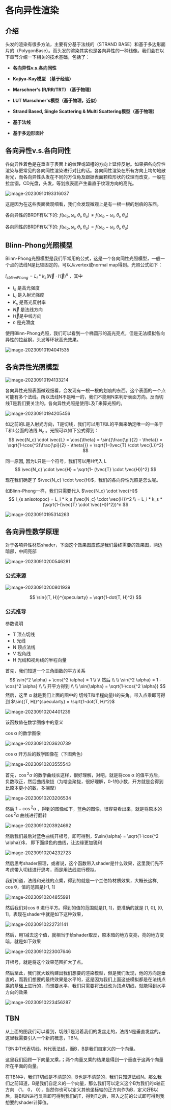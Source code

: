 # 各向异性渲染

## 介绍

头发的渲染有很多方法，主要有分基于法线的（STRAND BASE）和基于多边形面片的（PolygonBase）。而头发的渲染其实也是各向异性的一种线像。我们会在以下章节介绍一下相关的技术基础，包括了：

- **各向异性v.s.各向同性**
- **Kajiya-Kay模型 （基于经验）**
- **Marschner's (R/RR/TRT) （基于物理）**
- **LUT Marschner's模型（基于物理，近似）**
- **Strand Based, Single Scattering & Multi Scattering模型（基于物理）**



- **基于法线**
- **基于多边形面片**

## **各向异性v.s.各向同性**

各向异性着色是在垂直于表面上的纹理或凹槽的方向上延伸反射。如果把各向异性渲染与更常见的各向同性渲染进行对比的话。各向同性渲染在所有方向上均匀地散射光，而各向异性头发在不同的方位角及跟据表面颗粒形状的纹理而改变，一般在拉丝钢，CD光盘，头发，等划痕表面产生垂直于纹理方向的高光。

![image-20230910193316037](.\image-20230910193316037.png)

这是因为在这些表面微观细看，我们会发现微观上是有一根一根的划痕的东西。

各向异性的BRDF有以下的: $f(\omega_o, \omega_i, \theta_i, \theta_o) \neq f(\omega_o - \omega_i, \theta_i, \theta_o)$

各向同性的BRDF有以下的:   $f(\omega_o, \omega_i, \theta_i, \theta_o) = f(\omega_o - \omega_i, \theta_i, \theta_o)$

## **Blinn-Phong光照模型**

Blinn-Phong光照模型是我们平常用的公式，这是一个各向同性光照模型，一般一个点的法线N是比较固定的，可以从vertex或normal map得到。光照公式如下：

$I_{s blinnPhong} = L_i * k_s (\vec{N} \cdot \vec{H})^n$ ，其中

- $I_s$ 是高光强度
- $L_i$ 是入射光强度
- $K_s$ 是高光反射率
- $\vec{N}$ 是法线方向
- $\vec{H}$是中线方向
- $n$ 是光滑度

使用Blinn-Phong光照，我们可以看到一个椭圆形的高光亮点，但是无法模拟各向异性的拉丝钢，头发等环状高光效果。

![image-20230910194041535](.\image-20230910194041535.png)

## 各向异性光照模型

![image-20230910194133214](.\image-20230910194133214.png)

各向异性光照表面微观细看，会发现有一根一根的划痕的东西。这个表面的一个点可能有多个法线。所以法线N不是唯一的，我们不能用N来判断表面方向。反而切线T是我们要关注的。各向异性光照是使用L及T来算光照的。

![image-20230910194205456](.\image-20230910194205456.png)

如之前的L是入射光方向，T是切线，我们可以用T和L的平面来确定唯一的一条于T和L公面的法线 $N_c$ 。光照可以如下公式得到：
$$
\vec{N_c} \cdot \vec{L} = \cos{\theta} = \sin{(\frac{\pi}{2} - \theta)} = \sqrt{1-\cos{^2(\frac{\pi}{2} - \theta)}} = \sqrt{1-(\vec{T} \cdot \vec{L})^2} 
$$


同一原因, 因为L只是一个符号，我们可以用H代入 L
$$
\vec{N_c} \cdot \vec{H} = \sqrt{1- (\vec{T} \cdot \vec{H})^2}
$$


现在我们确定了 $\vec{N_c} \cdot \vec{H}$，我们的各向异性光照是怎么呢。

如Blinn-Phong一样，我们只需要代入  $\vec{N_c} \cdot \vec{H}$
$$
I_{s anisotopoc} = L_i * k_s (\vec{N_c} \cdot \vec{H})^2
\\
= L_i * k_s * (\sqrt{1-(\vec{T} \cdot \vec{H})^2})^n
$$


![image-20230910195314263](.\image-20230910195314263.png)









## 各向异性数学原理

对于各项异性材质shader，下面这个效果图应该是我们最终需要的效果图，两边暗部，中间亮部

![image-20230910200546281](.\image-20230910200546281.png)





### 公式来源

![image-20230910200801939](.\image-20230910200801939.png)


$$
\sin{(T, H)}^{specularty} = \sqrt{1-dot(T, H)^2}
$$

### 公式推导

参数说明

- T 顶点切线
- L 光线
- N 顶点法线
- V 视角线
- H 光线和视角线的半程向量



首先，我们知道一个三角函数的平方关系
$$
\sin{^2 \alpha} + \cos{^2 \alpha} = 1
\\
\\ 然后
\\ 
\\
\sin{^2 \alpha} = 1 - \cos{^2 \alpha}
\\ \\ 开平方得到 \\ \\
\sin{\alpha} = \sqrt{1-\cos{^2 \alpha}}
$$
然后，这里 α 就是我们上面的图中的 切线T和半程向量H的夹角。带入点乘即可得到 $\sin{(T, H)}^{specularty} = \sqrt{1-dot(T, H)^2}$

![image-20230910204401239](.\image-20230910204401239.png)

该函数值在数学图像中的意义

cos α 的数学图像

![image-20230910203620739](.\image-20230910203620739.png)

cos α 开方后的数学图像在（下图紫色）

![image-20230910203555543](.\image-20230910203555543.png)

首先，$\cos{^2 \alpha}$ 的数学曲线长这样，很好理解，对吧，就是将cos α 的值平方后，负数取正，然后曲线聚拢（为啥会聚拢，很好理解，0-1的小数，开方就是会得到比原本更小的数，多揣摩）

![image-20230910203206534](.\image-20230910203206534.png)

然后 $1-\cos{^2 \alpha}$ ，得到的图像如下，蓝色的图像，很容易看出来，就是将原本的 $\cos{^2 \alpha}$ 曲线进行翻转

![image-20230910203924692](.\image-20230910203924692.png)



然后我们最后对蓝色曲线开根号，即可得到，$\sin{\alpha} = \sqrt{1-\cos{^2 \alpha}}$， 即下面绿色的曲线，让边缘更加锐利

![image-20230910204232723](.\image-20230910204232723.png)



然后思考shader原理，或者说，这个函数带入shader是什么效果，这里我们先不考虑带入切线进行思考，而是用法线进行模拟。

我们知道，法线和光线的点乘，得到的就是一个兰伯特材质效果，大概长这样, cos θ，值的范围是[-1, 1]

![image-20230910204855991](.\image-20230910204855991.png)

然后我们对cos θ 进行平方。得到的值的范围就是[1, 1]，更准确的就是 [1, 0],  [0, 1]，表现在shader中就是如下这种效果，

![image-20230910222731141](.\image-20230910222731141.png)

然后，用1减去这个值，就相当于给shader取反，原本暗的地方变亮，亮的地方变暗，就是如下效果

![image-20230910223007646](.\image-20230910223007646.png)

开根号，就是将这个效果范围扩大了点。

然后至此，我们就大致构建出我们想要的渲染模型，但是我们发现，他的方向是垂直的，而我们想要的最终效果是水平的，这是因为我们上面这些模拟都是在法线点乘的基础上进行的，而想要水平，我们只需要将法线改为顶点切线，就能得到水平方向的效果

![image-20230910223456287](.\image-20230910223456287.png)

## TBN

从上面的图我们可以看到，切线T是沿着我们的发丝走的，法线N是垂直发丝的。这里我需要引入一个新的概念，TBN。

TBN中T代表切线，N代表法线，而B，B是我们自定义的一个向量。

这里我们回顾一下向量叉乘，；两个向量叉乘的结果是得到一个垂直于这两个向量所在平面的向量。

在TBN中，我们T切线是不清楚的，B也是不清楚的，我们只知道法线N。那么我们之前知道，B是我们自定义的一个向量，那么我们可以定义这个B为我们的x轴正方向 （1， 0， 0），当然你也可以定义其他坐标轴的正方向作为B，定义好B以后，将B和N进行叉乘即可得到我们的T，得到T之后，带入之前的公式即可得到我想要的shader计算值。







